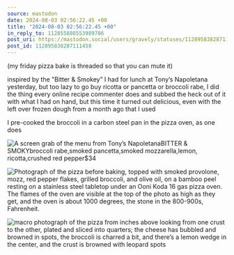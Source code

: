```yaml
---
source: mastodon
date: 2024-08-03 02:56:22.45 +00
title: "2024-08-03 02:56:22.45 +00"
in_reply_to: 112855888553989786
post_uri: https://mastodon.social/users/gravely/statuses/112895838287111458
post_id: 112895838287111458
---
```

(my friday pizza bake is threaded so that you can mute it)

inspired by the "Bitter & Smokey” I had for lunch at Tony’s Napoletana yesterday, but too lazy to go buy ricotta or pancetta or broccoli rabe, I did the thing every online recipe commenter does and subbed the heck out of it with what I had on hand, but this time it turned out delicious, even with the left over frozen dough from a month ago that I used

I pre-cooked the broccoli in a carbon steel pan in the pizza oven, as one does


![A screen grab of the menu from Tony’s NapoletanaBITTER & SMOKYbroccoli rabe,smoked pancetta,smoked mozzarella,lemon, ricotta,crushed red pepper$34](/images/112895837291706089.png)

![Photograph of the pizza before baking, topped with smoked provolone, mozz, red pepper flakes, grilled broccoli, and olive oil, on a bamboo peel resting on a stainless steel tabletop under an Ooni Koda 16 gas pizza oven. The flames of the oven are visible at the top of the photo as high as they get, and the oven is about 1000 degrees, the stone in the 800-900s, Fahrenheit. ](/images/112895837653286047.jpeg)

![macro photograph of the pizza from inches above looking from one crust to the other, plated and sliced into quarters; the cheese has bubbled and browned in spots, the broccoli is charred a bit, and there’s a lemon wedge in the center, and the crust is browned with leopard spots](/images/112895838026319721.jpeg)

